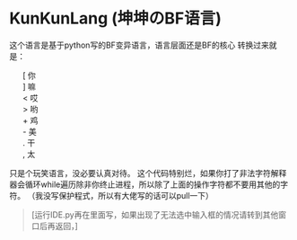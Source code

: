 # KunKunLang (坤坤のBF语言)
这个语言是基于python写的BF变异语言，语言层面还是BF的核心
转换过来就是：
<ul>
  [ 你<br>
  ] 嘛<br>
  < 哎<br>
  > 哟<br>
  + 鸡<br>
  - 美<br>
  . 干<br>
  , 太<br>
</ul>
只是个玩笑语言，没必要认真对待。
这个代码特别烂，如果你打了非法字符解释器会循环while遍历除非你终止进程，所以除了上面的操作字符都不要用其他的字符。
（我没写保护程式，所以有大佬写的话可以pull一下）

>[运行IDE.py再在里面写，如果出现了无法选中输入框的情况请转到其他窗口后再返回，]

